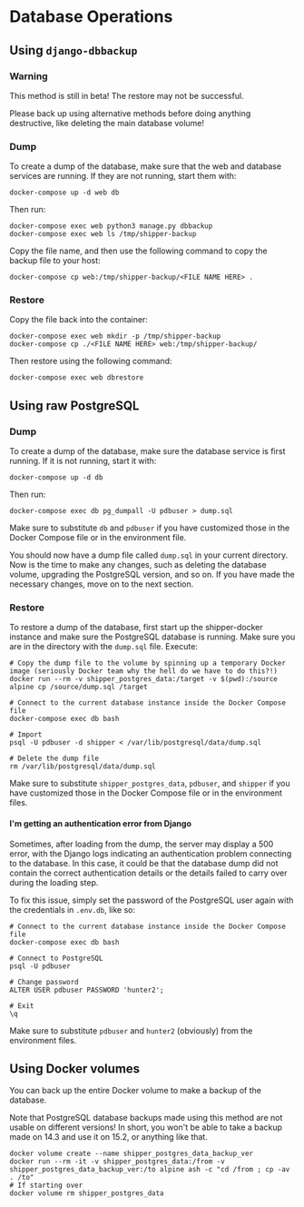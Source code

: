 # Database Operations

## Using `django-dbbackup`

### Warning

This method is still in beta! The restore may not be successful.

Please back up using alternative methods before doing anything destructive, like deleting the main database volume!

### Dump

To create a dump of the database, make sure that the web and database services are running. If they are not running, start them with:

```
docker-compose up -d web db
```

Then run:

```
docker-compose exec web python3 manage.py dbbackup
docker-compose exec web ls /tmp/shipper-backup
```

Copy the file name, and then use the following command to copy the backup file to your host:

```
docker-compose cp web:/tmp/shipper-backup/<FILE NAME HERE> .
```

### Restore

Copy the file back into the container:

```
docker-compose exec web mkdir -p /tmp/shipper-backup
docker-compose cp ./<FILE NAME HERE> web:/tmp/shipper-backup/
```

Then restore using the following command:

```
docker-compose exec web dbrestore
```


## Using raw PostgreSQL

### Dump

To create a dump of the database, make sure the database service is first running. If it is not running, start it with:

```
docker-compose up -d db
```

Then run:

```
docker-compose exec db pg_dumpall -U pdbuser > dump.sql
```

Make sure to substitute `db` and `pdbuser` if you have customized those in the Docker Compose file or in the environment file.

You should now have a dump file called `dump.sql` in your current directory. Now is the time to make any changes, such as deleting the database volume, upgrading the PostgreSQL version, and so on. If you have made the necessary changes, move on to the next section.

### Restore

To restore a dump of the database, first start up the shipper-docker instance and make sure the PostgreSQL database is running. Make sure you are in the directory with the `dump.sql` file. Execute:

```
# Copy the dump file to the volume by spinning up a temporary Docker image (seriously Docker team why the hell do we have to do this?!)
docker run --rm -v shipper_postgres_data:/target -v $(pwd):/source alpine cp /source/dump.sql /target

# Connect to the current database instance inside the Docker Compose file
docker-compose exec db bash

# Import
psql -U pdbuser -d shipper < /var/lib/postgresql/data/dump.sql

# Delete the dump file
rm /var/lib/postgresql/data/dump.sql
```

Make sure to substitute `shipper_postgres_data`, `pdbuser`, and `shipper` if you have customized those in the Docker Compose file or in the environment files.

#### I'm getting an authentication error from Django

Sometimes, after loading from the dump, the server may display a 500 error, with the Django logs indicating an authentication problem connecting to the database. In this case, it could be that the database dump did not contain the correct authentication details or the details failed to carry over during the loading step.

To fix this issue, simply set the password of the PostgreSQL user again with the credentials in `.env.db`, like so:

```
# Connect to the current database instance inside the Docker Compose file
docker-compose exec db bash

# Connect to PostgreSQL
psql -U pdbuser

# Change password
ALTER USER pdbuser PASSWORD 'hunter2';

# Exit
\q
```

Make sure to substitute `pdbuser` and `hunter2` (obviously) from the environment files.

## Using Docker volumes

You can back up the entire Docker volume to make a backup of the database.

Note that PostgreSQL database backups made using this method are not usable on different versions! In short, you won't be able to take a backup made on 14.3 and use it on 15.2, or anything like that.

```
docker volume create --name shipper_postgres_data_backup_ver
docker run --rm -it -v shipper_postgres_data:/from -v shipper_postgres_data_backup_ver:/to alpine ash -c "cd /from ; cp -av . /to"
# If starting over
docker volume rm shipper_postgres_data
```
